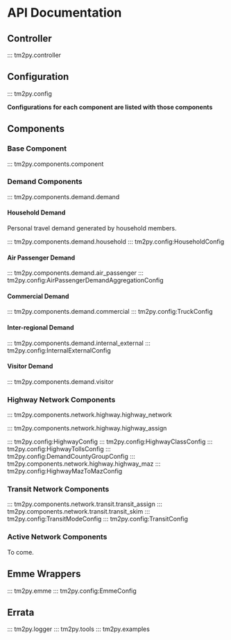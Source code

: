 # API Documentation

## Controller

::: tm2py.controller

## Configuration

::: tm2py.config

**Configurations for each component are listed with those components**

## Components
### Base Component

::: tm2py.components.component

### Demand Components

::: tm2py.components.demand.demand

#### Household Demand

Personal travel demand generated by household members.

::: tm2py.components.demand.household
::: tm2py.config:HouseholdConfig

#### Air Passenger Demand

::: tm2py.components.demand.air_passenger
::: tm2py.config:AirPassengerDemandAggregationConfig

#### Commercial Demand

::: tm2py.components.demand.commercial
::: tm2py.config:TruckConfig

#### Inter-regional Demand

::: tm2py.components.demand.internal_external
::: tm2py.config:InternalExternalConfig

#### Visitor Demand

::: tm2py.components.demand.visitor

### Highway Network Components

::: tm2py.components.network.highway.highway_network

::: tm2py.components.network.highway.highway_assign

::: tm2py.config:HighwayConfig
::: tm2py.config:HighwayClassConfig
::: tm2py.config:HighwayTollsConfig
::: tm2py.config:DemandCountyGroupConfig
::: tm2py.components.network.highway.highway_maz
::: tm2py.config:HighwayMazToMazConfig
### Transit Network Components

::: tm2py.components.network.transit.transit_assign
::: tm2py.components.network.transit.transit_skim
::: tm2py.config:TransitModeConfig
::: tm2py.config:TransitConfig

### Active Network Components

To come.
## Emme Wrappers

::: tm2py.emme
::: tm2py.config:EmmeConfig

## Errata

::: tm2py.logger
::: tm2py.tools
::: tm2py.examples
